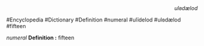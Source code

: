 
<div align="right"><i>ulɞdælod</i></div>

#Encyclopedia #Dictionary #Definition #numeral #ulïdelod #ulɞdælod #fifteen

*numeral*
**Definition :** fifteen